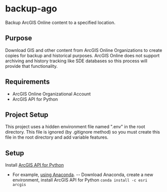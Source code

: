 # backup-ago
 Backup ArcGIS Online content to a specified location. 


## Purpose

Download GIS and other content from ArcGIS Online Organizations to create copies for backup and historical purposes. ArcGIS Online does not support archiving and history tracking like SDE databases so this process will provide that functionality. 

## Requirements
- ArcGIS Online Organizational Account  
- ArcGIS API for Python

## Project Setup
This project uses a hidden environment file named ".env" in the root directory. This file is ignored (by .gitignore method) so you must create this file in the root directory and add variable features.


## Setup

Install [ArcGIS API for Python](https://developers.arcgis.com/python/guide/install-and-set-up/)
- For example, [using Anaconda](https://developers.arcgis.com/python/guide/install-and-set-up/).
-- Download Anaconda, create a new environment, install ArcGIS API for Python `conda install -c esri arcgis`
